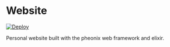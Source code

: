 # Website

[![Deploy](https://github.com/Flo0807/farens.me/actions/workflows/deploy.yml/badge.svg)](https://github.com/Flo0807/farens.me/actions/workflows/deploy.yml)

Personal website built with the pheonix web framework and elixir.
